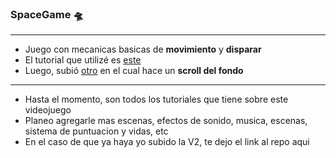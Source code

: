 ### SpaceGame 🛸
---
* Juego con mecanicas basicas de **movimiento** y **disparar** 
* El tutorial que utilizé es [este](https://www.youtube.com/watch?v=QkOd8nRZB_M)  
* Luego, subió [otro](https://www.youtube.com/watch?v=yln1wdHDqB0&t=306s) en el cual hace un **scroll del fondo** 
---
* Hasta el momento, son todos los tutoriales que tiene sobre este videojuego
* Planeo agregarle mas escenas, efectos de sonido, musica, escenas, sistema de puntuacion y vidas, etc
* En el caso de que ya haya yo subido la V2, te dejo el link al repo aqui

